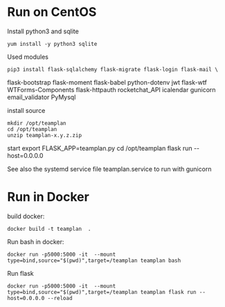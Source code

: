 # Run on CentOS

Install python3 and sqlite

    yum install -y python3 sqlite

Used modules

    pip3 install flask-sqlalchemy flask-migrate flask-login flask-mail \
  flask-bootstrap flask-moment flask-babel python-dotenv jwt flask-wtf \
  WTForms-Components flask-httpauth rocketchat_API icalendar gunicorn \
  email_validator PyMysql

install source

    mkdir /opt/teamplan
    cd /opt/teamplan
    unzip teamplan-x.y.z.zip

start
    export FLASK_APP=teamplan.py
    cd /opt/teamplan
    flask run --host=0.0.0.0

See also the systemd service file teamplan.service to run with gunicorn

# Run in Docker

build docker:

    docker build -t teamplan  .

Run bash in docker:

    docker run -p5000:5000 -it  --mount type=bind,source="$(pwd)",target=/teamplan teamplan bash

Run flask

    docker run -p5000:5000 -it  --mount type=bind,source="$(pwd)",target=/teamplan teamplan flask run --host=0.0.0.0 --reload
